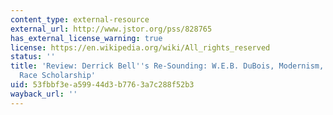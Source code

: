 ```yaml
---
content_type: external-resource
external_url: http://www.jstor.org/pss/828765
has_external_license_warning: true
license: https://en.wikipedia.org/wiki/All_rights_reserved
status: ''
title: 'Review: Derrick Bell''s Re-Sounding: W.E.B. DuBois, Modernism, and Critical
  Race Scholarship'
uid: 53fbbf3e-a599-44d3-b776-3a7c288f52b3
wayback_url: ''
---
```

